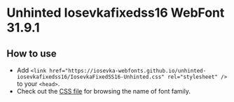 # Unhinted Iosevkafixedss16 WebFont 31.9.1

## How to use

- Add `<link href="https://iosevka-webfonts.github.io/unhinted-iosevkafixedss16/IosevkaFixedSS16-Unhinted.css" rel="stylesheet" />` to your `<head>`.
- Check out the [CSS file](./IosevkaFixedSS16-Unhinted.css) for browsing the name of font family.
